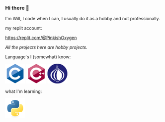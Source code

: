 
### Hi there 👋
I'm Will,
I code when I can, I usually do it as a hobby and not professionally.

my replit account:

https://replit.com/@PinkishOxygen

_All the projects here are hobby projects._

Language's I (somewhat) know:

<code><img height="64" src="https://github.com/devicons/devicon/blob/master/icons/c/c-original.svg"></code>
<code><img height="64" src="https://github.com/devicons/devicon/blob/master/icons/cplusplus/cplusplus-original.svg"></code>
<code><img height="64" src="https://github.com/devicons/devicon/blob/master/icons/perl/perl-original.svg"></code>

what I'm learning:

<code><img height="64" src="https://github.com/devicons/devicon/blob/master/icons/python/python-original.svg"></code>
<!--
**PinkishOxygen/PinkishOxygen** is a ✨ _special_ ✨ repository because its `README.md` (this file) appears on your GitHub profile.

Here are some ideas to get you started:

- 🔭 I’m currently working on ...
- 🌱 I’m currently learning ...
- 👯 I’m looking to collaborate on ...
- 🤔 I’m looking for help with ...
- 💬 Ask me about ...
- 📫 How to reach me: ...
- 😄 Pronouns: ...
- ⚡ Fun fact: ...
-->
